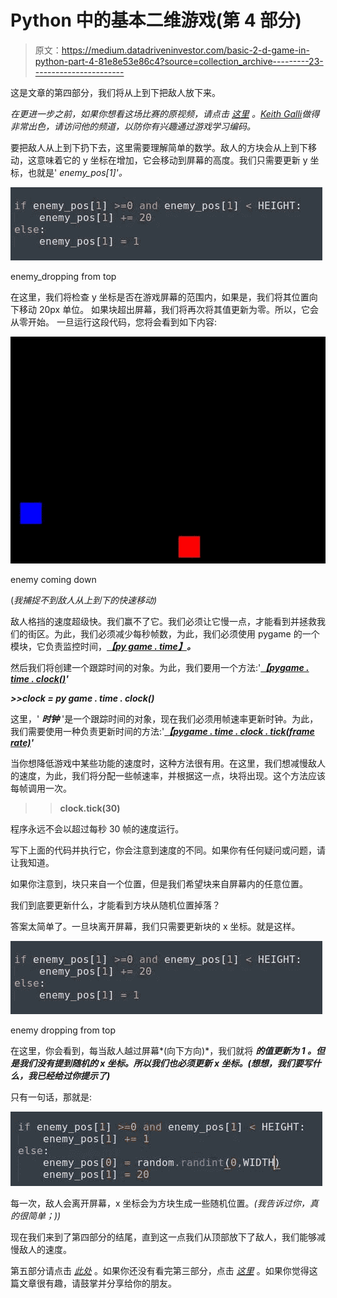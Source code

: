 # Python 中的基本二维游戏(第 4 部分)

> 原文：<https://medium.datadriveninvestor.com/basic-2-d-game-in-python-part-4-81e8e53e86c4?source=collection_archive---------23----------------------->

这是文章的第四部分，我们将从上到下把敌人放下来。

*在更进一步之前，如果你想看这场比赛的原视频，请点击* [*这里*](https://www.youtube.com/watch?v=-8n91btt5d8&lc=z22dzrcysrrsd5yvmacdp435unyj5zbexr0inn5bewhw03c010c.1571697702780616) *。*[*Keith Galli*](https://medium.com/u/d4ac622fea59)*做得非常出色，请访问他的频道，以防你有兴趣通过游戏学习编码。*

要把敌人从上到下扔下去，这里需要理解简单的数学。敌人的方块会从上到下移动，这意味着它的 y 坐标在增加，它会移动到屏幕的高度。我们只需要更新 y 坐标，也就是' *enemy_pos[1]'。*

![](img/ba8a5131bcf829167b2ea72b3d84e628.png)

enemy_dropping from top

在这里，我们将检查 y 坐标是否在游戏屏幕的范围内，如果是，我们将其位置向下移动 20px 单位。
如果块超出屏幕，我们将再次将其值更新为零。所以，它会从零开始。
一旦运行这段代码，您将会看到如下内容:

![](img/f6da7a32ca063b142afdd15f39051a91.png)

enemy coming down

(*我捕捉不到敌人从上到下的快速移动)*

敌人格挡的速度超级快。我们赢不了它。我们必须让它慢一点，才能看到并拯救我们的街区。为此，我们必须减少每秒帧数，为此，我们必须使用 pygame 的一个模块，它负责监控时间，[***【py game . time】***](https://www.pygame.org/docs/ref/time.html#pygame.time.Clock)***。***

然后我们将创建一个跟踪时间的对象。为此，我们要用一个方法:'[***【pygame . time . clock()***](https://www.pygame.org/docs/ref/time.html#pygame.time.Clock)***'***

***>>clock = py game . time . clock()***

这里，' ***时钟*** '是一个跟踪时间的对象，现在我们必须用帧速率更新时钟。为此，我们需要使用一种负责更新时间的方法:'[***【pygame . time . clock . tick(frame rate)***](https://www.pygame.org/docs/ref/time.html#pygame.time.Clock.tick)***'***

当你想降低游戏中某些功能的速度时，这种方法很有用。在这里，我们想减慢敌人的速度，为此，我们将分配一些帧速率，并根据这一点，块将出现。这个方法应该每帧调用一次。

> > **clock.tick(30)**

程序永远不会以超过每秒 30 帧的速度运行。

写下上面的代码并执行它，你会注意到速度的不同。如果你有任何疑问或问题，请让我知道。

如果你注意到，块只来自一个位置，但是我们希望块来自屏幕内的任意位置。

我们到底要更新什么，才能看到方块从随机位置掉落？

答案太简单了。一旦块离开屏幕，我们只需要更新块的 x 坐标。就是这样。

![](img/ed77942a15f8528d5309ea960859d9eb.png)

enemy dropping from top

在这里，你会看到，每当敌人越过屏幕*(向下方向)*，我们就将 ***的值更新为 **1** 。但是我们没有提到随机的 x 坐标。所以我们也必须更新 x 坐标。(*想想，我们要写什么，我已经给过你提示了)****

只有一句话，那就是:

![](img/9c688da5601cdf961fe11aa5f1d22db3.png)

每一次，敌人会离开屏幕，x 坐标会为方块生成一些随机位置。*(我告诉过你，真的很简单；))*

现在我们来到了第四部分的结尾，直到这一点我们从顶部放下了敌人，我们能够减慢敌人的速度。

第五部分请点击 [*此处*](https://medium.com/@asishraz/basic-2-d-game-in-python-part-5-e6f5aff1cf5c) 。如果你还没有看完第三部分，点击 [*这里*](https://medium.com/@asishraz/basic-2-d-game-in-python-part-3-f6f8910ff972) 。如果你觉得这篇文章很有趣，请鼓掌并分享给你的朋友。